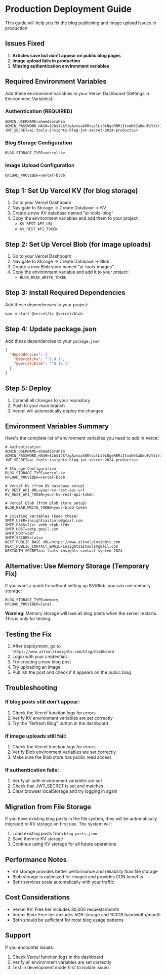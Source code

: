 # Production Deployment Guide

This guide will help you fix the blog publishing and image upload issues in production.

## Issues Fixed

1. **Articles save but don't appear on public blog pages**
2. **Image upload fails in production**
3. **Missing authentication environment variables**

## Required Environment Variables

Add these environment variables in your Vercel Dashboard (Settings → Environment Variables):

### Authentication (REQUIRED)
```
ADMIN_USERNAME=ahmedibrahim
ADMIN_PASSWORD_HASH=$2b$12$YzgAzvsa48RtqclLs0LNgeRRMiItxoh9ZwDmuFzY3irIwqQ88pdFG
JWT_SECRET=ai-tools-insights-blog-jwt-secret-2024-production
```

### Blog Storage Configuration
```
BLOG_STORAGE_TYPE=vercel-kv
```

### Image Upload Configuration
```
UPLOAD_PROVIDER=vercel-blob
```

## Step 1: Set Up Vercel KV (for blog storage)

1. Go to your Vercel Dashboard
2. Navigate to Storage → Create Database → KV
3. Create a new KV database named "ai-tools-blog"
4. Copy the environment variables and add them to your project:
   - `KV_REST_API_URL`
   - `KV_REST_API_TOKEN`

## Step 2: Set Up Vercel Blob (for image uploads)

1. Go to your Vercel Dashboard
2. Navigate to Storage → Create Database → Blob
3. Create a new Blob store named "ai-tools-images"
4. Copy the environment variable and add it to your project:
   - `BLOB_READ_WRITE_TOKEN`

## Step 3: Install Required Dependencies

Add these dependencies to your project:

```bash
npm install @vercel/kv @vercel/blob
```

## Step 4: Update package.json

Add these dependencies to your `package.json`:

```json
{
  "dependencies": {
    "@vercel/kv": "^1.0.1",
    "@vercel/blob": "^0.15.1"
  }
}
```

## Step 5: Deploy

1. Commit all changes to your repository
2. Push to your main branch
3. Vercel will automatically deploy the changes

## Environment Variables Summary

Here's the complete list of environment variables you need to add in Vercel:

```
# Authentication
ADMIN_USERNAME=ahmedibrahim
ADMIN_PASSWORD_HASH=$2b$12$YzgAzvsa48RtqclLs0LNgeRRMiItxoh9ZwDmuFzY3irIwqQ88pdFG
JWT_SECRET=ai-tools-insights-blog-jwt-secret-2024-production

# Storage Configuration
BLOG_STORAGE_TYPE=vercel-kv
UPLOAD_PROVIDER=vercel-blob

# Vercel KV (from KV database setup)
KV_REST_API_URL=your-kv-rest-api-url
KV_REST_API_TOKEN=your-kv-rest-api-token

# Vercel Blob (from Blob store setup)
BLOB_READ_WRITE_TOKEN=your-blob-token

# Existing variables (keep these)
SMTP_USER=insightsaitools@gmail.com
SMTP_PASS=ljzr vmhh ofpb kfdx
SMTP_HOST=smtp.gmail.com
SMTP_PORT=587
SMTP_SECURE=false
NEXT_PUBLIC_BASE_URL=https://www.aitoolsinsights.com
NEXT_PUBLIC_CONTACT_EMAIL=insightsaitools@gmail.com
NEXTAUTH_SECRET=ai-tools-insights-contact-system-2024
```

## Alternative: Use Memory Storage (Temporary Fix)

If you want a quick fix without setting up KV/Blob, you can use memory storage:

```
BLOG_STORAGE_TYPE=memory
UPLOAD_PROVIDER=local
```

**Warning**: Memory storage will lose all blog posts when the server restarts. This is only for testing.

## Testing the Fix

1. After deployment, go to `https://www.aitoolsinsights.com/blog/dashboard`
2. Login with your credentials
3. Try creating a new blog post
4. Try uploading an image
5. Publish the post and check if it appears on the public blog

## Troubleshooting

### If blog posts still don't appear:
1. Check the Vercel function logs for errors
2. Verify KV environment variables are set correctly
3. Try the "Refresh Blog" button in the dashboard

### If image uploads still fail:
1. Check the Vercel function logs for errors
2. Verify Blob environment variables are set correctly
3. Make sure the Blob store has public read access

### If authentication fails:
1. Verify all auth environment variables are set
2. Check that JWT_SECRET is set and matches
3. Clear browser localStorage and try logging in again

## Migration from File Storage

If you have existing blog posts in the file system, they will be automatically migrated to KV storage on first use. The system will:

1. Load existing posts from `blog-posts.json`
2. Save them to KV storage
3. Continue using KV storage for all future operations

## Performance Notes

- KV storage provides better performance and reliability than file storage
- Blob storage is optimized for images and provides CDN benefits
- Both services scale automatically with your traffic

## Cost Considerations

- Vercel KV: Free tier includes 30,000 requests/month
- Vercel Blob: Free tier includes 5GB storage and 100GB bandwidth/month
- Both should be sufficient for most blog usage patterns

## Support

If you encounter issues:
1. Check Vercel function logs in the dashboard
2. Verify all environment variables are set correctly
3. Test in development mode first to isolate issues